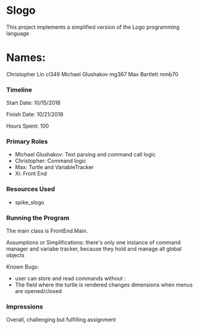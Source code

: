 Slogo
====

This project implements a simplified version of the Logo programming language

# Names:
Christopher Lin cl349
Michael Glushakov mg367
Max Bartlett mmb70

### Timeline

Start Date: 10/15/2018

Finish Date: 10/21/2018

Hours Spent: 100

### Primary Roles
* Michael Glushakov: Text parsing and command call logic
* Christopher: Command logic
* Max: Turtle and VariableTracker
* Xi: Front End
### Resources Used
* spike_slogo
### Running the Program
The main class is FrontEnd.Main. 



Assumptions or Simplifications: there's only one instance of command manager and variabe tracker, because they hold and manage all global objects


Known Bugs:
* user can store and read commands without :
* The field where the turtle is rendered changes dimensions when menus are opened/closed



### Impressions
Overall, challenging but fulfilling assignment
